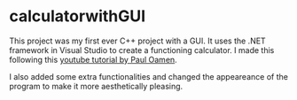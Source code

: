 # calculatorwithGUI
This project was my first ever C++ project with a GUI. It uses the .NET framework in Visual Studio to create a functioning calculator. I made this following this <a href="https://youtu.be/_yHqktG2GU4" target="_blank">youtube tutorial by Paul Oamen</a>.

I also added some extra functionalities and changed the appeareance of the program to make it more aesthetically pleasing.

